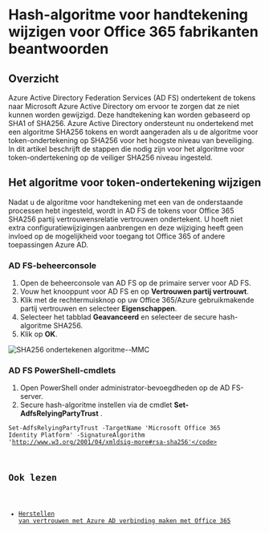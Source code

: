 <properties
    pageTitle="Wijziging handtekening hash-algoritme voor Office 365 beantwoorden partij vertrouwen | Microsoft Azure"
    description="Deze pagina bevat richtlijnen voor het wijzigen van SHA-algoritme voor de federation-vertrouwensrelatie met Office 365"
    keywords="SHA1, SHA256, O365, Federatie, aadconnect, adfs, ad fs, sha wijzigen, federation-vertrouwensrelatie vertrouwen fabrikanten"
    services="active-directory"
    documentationCenter=""
    authors="anandyadavmsft"
    manager="samueld"
    editor=""/>

<tags
    ms.service="active-directory"
    ms.workload="identity"
    ms.tgt_pltfrm="na"
    ms.devlang="na"
    ms.topic="article"
    ms.date="08/01/2016"
    ms.author="anandy"/>

# <a name="change-signature-hash-algorithm-for-office-365-replying-party-trust"></a>Hash-algoritme voor handtekening wijzigen voor Office 365 fabrikanten beantwoorden

## <a name="overview"></a>Overzicht

Azure Active Directory Federation Services (AD FS) ondertekent de tokens naar Microsoft Azure Active Directory om ervoor te zorgen dat ze niet kunnen worden gewijzigd. Deze handtekening kan worden gebaseerd op SHA1 of SHA256. Azure Active Directory ondersteunt nu ondertekend met een algoritme SHA256 tokens en wordt aangeraden als u de algoritme voor token-ondertekening op SHA256 voor het hoogste niveau van beveiliging. In dit artikel beschrijft de stappen die nodig zijn voor het algoritme voor token-ondertekening op de veiliger SHA256 niveau ingesteld.

## <a name="change-the-token-signing-algorithm"></a>Het algoritme voor token-ondertekening wijzigen

Nadat u de algoritme voor handtekening met een van de onderstaande processen hebt ingesteld, wordt in AD FS de tokens voor Office 365 SHA256 partij vertrouwensrelatie vertrouwen ondertekent. U hoeft niet extra configuratiewijzigingen aanbrengen en deze wijziging heeft geen invloed op de mogelijkheid voor toegang tot Office 365 of andere toepassingen Azure AD.

### <a name="ad-fs-management-console"></a>AD FS-beheerconsole

1. Open de beheerconsole van AD FS op de primaire server voor AD FS.
2. Vouw het knooppunt voor AD FS en op **Vertrouwen partij vertrouwt**.
3. Klik met de rechtermuisknop op uw Office 365/Azure gebruikmakende partij vertrouwen en selecteer **Eigenschappen**.
4. Selecteer het tabblad **Geavanceerd** en selecteer de secure hash-algoritme SHA256.
5. Klik op **OK**.

![SHA256 ondertekenen algoritme--MMC](./media/active-directory-aadconnectfed-sha256guidance/mmc.png)

### <a name="ad-fs-powershell-cmdlets"></a>AD FS PowerShell-cmdlets

1. Open PowerShell onder administrator-bevoegdheden op de AD FS-server.
2. Secure hash-algoritme instellen via de cmdlet **Set-AdfsRelyingPartyTrust** .

 <code>Set-AdfsRelyingPartyTrust -TargetName 'Microsoft Office 365 Identity Platform' -SignatureAlgorithm 'http://www.w3.org/2001/04/xmldsig-more#rsa-sha256'</code>

## <a name="also-read"></a>Ook lezen

* [Herstellen van vertrouwen met Azure AD verbinding maken met Office 365](./active-directory-aadconnect-federation-management.md#repairing-the-trust)
